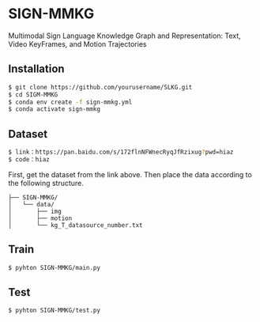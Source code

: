 # SIGN-MMKG
Multimodal Sign Language Knowledge Graph and Representation: Text, Video KeyFrames, and Motion Trajectories
## Installation
```bash
$ git clone https://github.com/yourusername/SLKG.git
$ cd SIGM-MMKG
$ conda env create -f sign-mmkg.yml
$ conda activate sign-mmkg
```
## Dataset
```bash
$ link：https://pan.baidu.com/s/172flnNFWnecRyqJfRzixug?pwd=hiaz
$ code：hiaz
```
First, get the dataset from the link above. Then place the data according to the following structure.
```
├── SIGN-MMKG/
│   └── data/
│       ├── img
│       ├── motion
│       └── kg_T_datasource_number.txt
```
## Train
```bash
$ pyhton SIGN-MMKG/main.py
```
## Test
```bash
$ pyhton SIGN-MMKG/test.py
```